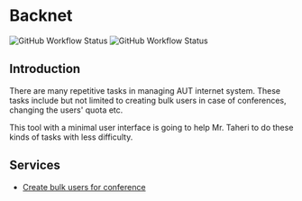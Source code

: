 # Backnet

![GitHub Workflow Status](https://img.shields.io/github/workflow/status/aut-cic/backnet/release?label=release&logo=github&style=flat-square)
![GitHub Workflow Status](https://img.shields.io/github/workflow/status/aut-cic/backnet/test?label=test&logo=github&style=flat-square)

## Introduction

There are many repetitive tasks in managing AUT internet system. These tasks
include but not limited to creating bulk users in case of conferences, changing
the users' quota etc.

This tool with a minimal user interface is going to help Mr. Taheri to do these kinds of tasks with less difficulty.

## Services

- [Create bulk users for conference](https://github.com/aut-cic/backnet/issues/1)
